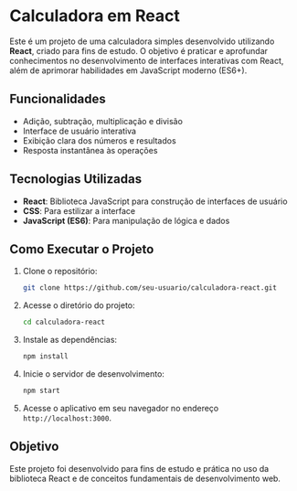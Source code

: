 # Calculadora em React

Este é um projeto de uma calculadora simples desenvolvido utilizando **React**, criado para fins de estudo. O objetivo é praticar e aprofundar conhecimentos no desenvolvimento de interfaces interativas com React, além de aprimorar habilidades em JavaScript moderno (ES6+).

## Funcionalidades

- Adição, subtração, multiplicação e divisão
- Interface de usuário interativa
- Exibição clara dos números e resultados
- Resposta instantânea às operações

## Tecnologias Utilizadas

- **React**: Biblioteca JavaScript para construção de interfaces de usuário
- **CSS**: Para estilizar a interface
- **JavaScript (ES6)**: Para manipulação de lógica e dados

## Como Executar o Projeto

1. Clone o repositório:
    ```bash
    git clone https://github.com/seu-usuario/calculadora-react.git
    ```

2. Acesse o diretório do projeto:
    ```bash
    cd calculadora-react
    ```

3. Instale as dependências:
    ```bash
    npm install
    ```

4. Inicie o servidor de desenvolvimento:
    ```bash
    npm start
    ```

5. Acesse o aplicativo em seu navegador no endereço `http://localhost:3000`.


## Objetivo

Este projeto foi desenvolvido para fins de estudo e prática no uso da biblioteca React e de conceitos fundamentais de desenvolvimento web.

